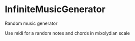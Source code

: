 # InfiniteMusicGenerator

Random music generator

Use midi for a random notes and chords in mixolydian scale
